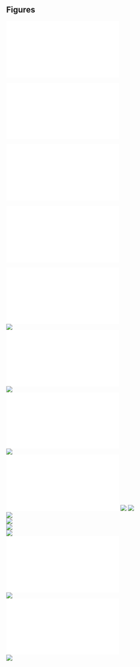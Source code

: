 ## Figures
![](figures/aerosol-cloud_interactions_refy2021_fy2015.pdf)

![](figures/aerosol-cloud_interactions_refy2021_fy2015.pdf)

![](figures/aerosol-radiation_interactions_refy2021_fy2015.pdf)       

![](figures/Delta_T-Anthropogenic-CH4_refy2021_fy2015.pdf)  

![](figures/Delta_T-Anthropogenic-CH4_refy2021_fy2015.pdf)               
![](figures/Delta_T-Anthropogenic-CH4_refy2021_fy2015.png)               
![](figures/Delta_T-Anthropogenic-F-Gases-HFC_refy2021_fy2015.pdf)       
![](figures/Delta_T-Anthropogenic-F-Gases-HFC_refy2021_fy2015.png)       
![](figures/Delta_T-Anthropogenic-Other-BC_on_Snow_refy2021_fy2015.pdf)  
![](figures/Delta_T-Anthropogenic-Other-BC_on_Snow_refy2021_fy2015.png)  
![](figures/Delta_T-Anthropogenic-Tropospheric_Ozone_refy2021_fy2015.pdf)
![](figures/Delta_T-Anthropogenic-Tropospheric_Ozone_refy2021_fy2015.png)
![](figures/ssp858_126_relative_contrib.png)                             
![](figures/ssp858_126_relative_contrib_rev.png)                         
![](figures/stack_bar_influence_years_horiz_errTot.png)                  
![](figures/stack_bar_influence_years_horiz_errTot_370only.png)          
![](figures/stack_bar_influence_years_mod_spread_ONLY.png)               
![](figures/total_ref2021_from2015_all_2.pdf)                            
![](figures/total_ref2021_from2015_all_2.png)                            
![](figures/total_refy2021_fy2015.pdf)                                   
![](figures/total_refy2021_fy2015.png)                                   